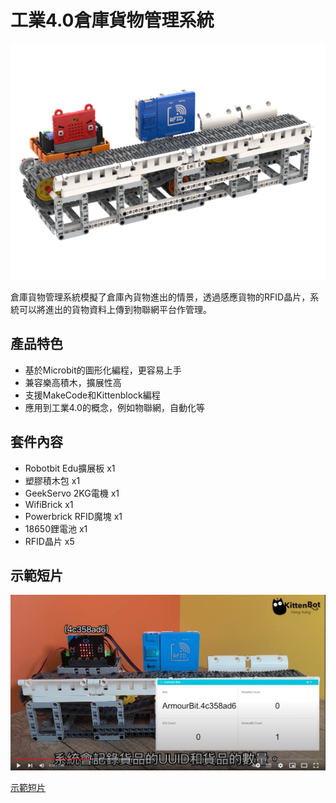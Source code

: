 # 工業4.0倉庫貨物管理系統

![](./images/belt.png)

倉庫貨物管理系統模擬了倉庫內貨物進出的情景，透過感應貨物的RFID晶片，系統可以將進出的貨物資料上傳到物聯網平台作管理。

## 產品特色

- 基於Microbit的圖形化編程，更容易上手
- 兼容樂高積木，擴展性高
- 支援MakeCode和Kittenblock編程
- 應用到工業4.0的概念，例如物聯網，自動化等

## 套件內容

- Robotbit Edu擴展板 x1
- 塑膠積木包 x1
- GeekServo 2KG電機 x1
- WifiBrick x1
- Powerbrick RFID魔塊 x1
- 18650鋰電池 x1
- RFID晶片 x5

## 示範短片

[![](./images/video.png)]((https://youtu.be/VdKa_Eb6fHo))

[示範短片](https://youtu.be/VdKa_Eb6fHo)